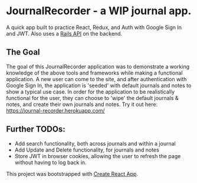 # JournalRecorder - a WIP journal app.

A quick app built to practice React, Redux, and Auth with Google Sign In and JWT. Also uses a [Rails API](https://github.com/ritabc/journal-app-backend) on the backend.

## The Goal

The goal of this JournalRecorder application was to demonstrate a working knowledge of the above tools and frameworks while making a functional application. A new user can come to the site, and after authentication with Google Sign In, the application is 'seeded' with default journals and notes to show a typical use case. In order for the application to be realistically functional for the user, they can choose to 'wipe' the default journals & notes, and create their own journals and notes. Try it out here: https://journal-recorder.herokuapp.com/

## Further TODOs:

- Add search functionality, both across journals and within a journal
- Add Update and Delete functionality, for journals and notes
- Store JWT in browser cookies, allowing the user to refresh the page without having to log back in.

This project was bootstrapped with [Create React App](https://github.com/facebook/create-react-app).
